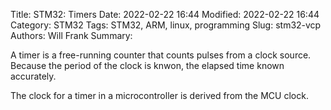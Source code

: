 Title: STM32: Timers
Date: 2022-02-22 16:44
Modified: 2022-02-22 16:44
Category: STM32
Tags: STM32, ARM, linux, programming
Slug: stm32-vcp
Authors: Will Frank
Summary: 

A timer is a free-running counter that counts pulses from a clock source.
Because the period of the clock is knwon, the elapsed time known accurately.

The clock for a timer in a microcontroller is derived from the MCU clock.